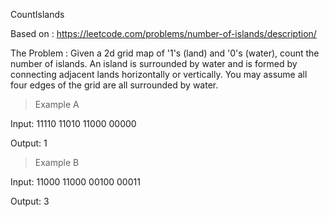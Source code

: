 CountIslands

Based on : https://leetcode.com/problems/number-of-islands/description/ 

The Problem :
Given a 2d grid map of '1's (land) and '0's (water), count the number of islands. 
An island is surrounded by water and is formed by connecting adjacent lands horizontally or vertically. 
You may assume all four edges of the grid are all surrounded by water. 

> Example A

Input: 
11110
11010
11000
00000

Output: 
1

> Example B

Input: 
11000
11000
00100
00011

Output: 
3 
